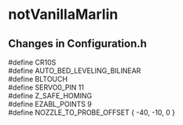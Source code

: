 # notVanillaMarlin

## Changes in Configuration.h

#define CR10S </br>
#define AUTO_BED_LEVELING_BILINEAR </br>
#define BLTOUCH </br>
#define SERVO0_PIN 11 </br>
#define Z_SAFE_HOMING </br>
#define EZABL_POINTS 9 </br>
#define NOZZLE_TO_PROBE_OFFSET { -40, -10, 0 } </br>

